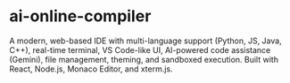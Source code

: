 # ai-online-compiler
A modern, web-based IDE with multi-language support (Python, JS, Java, C++), real-time terminal, VS Code-like UI, AI-powered code assistance (Gemini), file management, theming, and sandboxed execution. Built with React, Node.js, Monaco Editor, and xterm.js.
